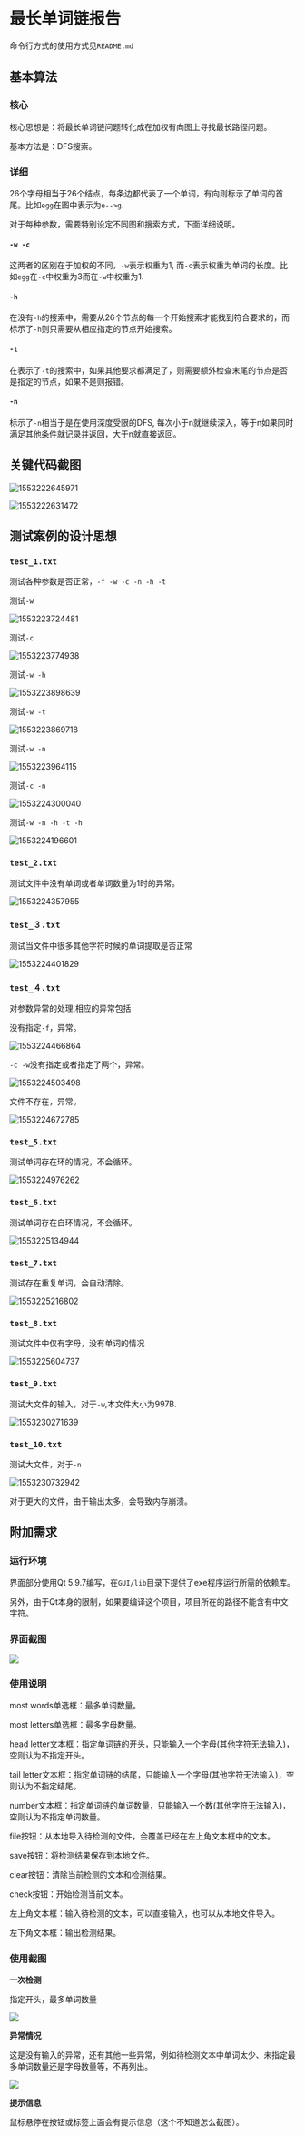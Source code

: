 # 最长单词链报告

命令行方式的使用方式见`README.md`

## 基本算法

### 核心

核心思想是：将最长单词链问题转化成在加权有向图上寻找最长路径问题。

基本方法是：DFS搜索。

### 详细

26个字母相当于26个结点，每条边都代表了一个单词，有向则标示了单词的首尾。比如`egg`在图中表示为`e-->g`.

对于每种参数，需要特别设定不同图和搜索方式，下面详细说明。

#### `-w -c`

这两者的区别在于加权的不同，`-w`表示权重为1, 而`-c`表示权重为单词的长度。比如`egg`在`-c`中权重为3而在`-w`中权重为1.

#### `-h`

在没有`-h`的搜索中，需要从26个节点的每一个开始搜索才能找到符合要求的，而标示了`-h`则只需要从相应指定的节点开始搜索。

#### `-t`

在表示了`-t`的搜索中，如果其他要求都满足了，则需要额外检查末尾的节点是否是指定的节点，如果不是则报错。

#### `-n`

标示了`-n`相当于是在使用深度受限的DFS, 每次小于n就继续深入，等于n如果同时满足其他条件就记录并返回，大于n就直接返回。

## 关键代码截图

![1553222645971](doc.assets/1553222645971.png)

![1553222631472](doc.assets/1553222631472.png)

## 测试案例的设计思想

### `test_1.txt`

测试各种参数是否正常，`-f -w -c -n -h -t`

测试`-w`

![1553223724481](doc.assets/1553223724481.png)

测试`-c`

![1553223774938](doc.assets/1553223774938.png)

测试`-w -h`

![1553223898639](doc.assets/1553223898639.png)

测试`-w -t`

![1553223869718](doc.assets/1553223869718.png)

测试`-w -n`

![1553223964115](doc.assets/1553223964115.png)

测试`-c -n`

![1553224300040](doc.assets/1553224300040.png)

测试`-w -n -h -t -h `

![1553224196601](doc.assets/1553224196601.png)



### `test_2.txt`

测试文件中没有单词或者单词数量为1时的异常。

![1553224357955](doc.assets/1553224357955.png)



### `test_３.txt`

测试当文件中很多其他字符时候的单词提取是否正常

![1553224401829](doc.assets/1553224401829.png)



### `test_４.txt`

对参数异常的处理,相应的异常包括

没有指定`-f`，异常。

![1553224466864](doc.assets/1553224466864.png)

`-c -w`没有指定或者指定了两个，异常。

![1553224503498](doc.assets/1553224503498.png)

文件不存在，异常。

![1553224672785](doc.assets/1553224672785.png)



### `test_5.txt`

测试单词存在环的情况，不会循环。

![1553224976262](doc.assets/1553224976262.png)



### `test_6.txt`

测试单词存在自环情况，不会循环。

![1553225134944](doc.assets/1553225134944.png)



### `test_7.txt`

测试存在重复单词，会自动清除。

![1553225216802](doc.assets/1553225216802.png)



### `test_8.txt`

测试文件中仅有字母，没有单词的情况

![1553225604737](doc.assets/1553225604737.png)



### `test_9.txt`

测试大文件的输入，对于`-w`,本文件大小为997B.

![1553230271639](doc.assets/1553230271639.png)



### `test_10.txt`

测试大文件，对于`-n`

![1553230732942](doc.assets/1553230732942.png)

对于更大的文件，由于输出太多，会导致内存崩溃。

## 附加需求

### 运行环境

界面部分使用Qt 5.9.7编写，在`GUI/lib`目录下提供了exe程序运行所需的依赖库。

另外，由于Qt本身的限制，如果要编译这个项目，项目所在的路径不能含有中文字符。

### 界面截图

![](doc.assets\ui.JPG)

### 使用说明

most words单选框：最多单词数量。

most letters单选框：最多字母数量。

head letter文本框：指定单词链的开头，只能输入一个字母(其他字符无法输入)，空则认为不指定开头。

tail letter文本框：指定单词链的结尾，只能输入一个字母(其他字符无法输入)，空则认为不指定结尾。

number文本框：指定单词链的单词数量，只能输入一个数(其他字符无法输入)，空则认为不指定单词数量。

file按钮：从本地导入待检测的文件，会覆盖已经在左上角文本框中的文本。

save按钮：将检测结果保存到本地文件。

clear按钮：清除当前检测的文本和检测结果。

check按钮：开始检测当前文本。

左上角文本框：输入待检测的文本，可以直接输入，也可以从本地文件导入。

左下角文本框：输出检测结果。

### 使用截图

**一次检测**

指定开头，最多单词数量

![](doc.assets\use1.JPG)

**异常情况**

这是没有输入的异常，还有其他一些异常，例如待检测文本中单词太少、未指定最多单词数量还是字母数量等，不再列出。

![](doc.assets\use2.JPG)

**提示信息**

鼠标悬停在按钮或标签上面会有提示信息（这个不知道怎么截图）。
